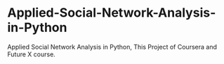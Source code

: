 # Applied-Social-Network-Analysis-in-Python
Applied Social Network Analysis in Python, This Project of Coursera and Future X course.
